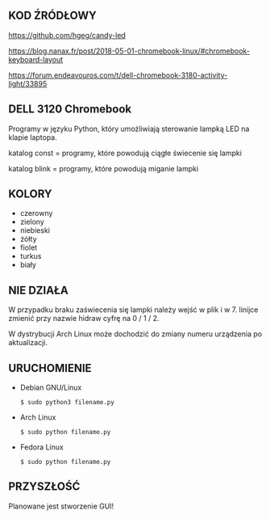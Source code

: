 ## KOD ŹRÓDŁOWY
https://github.com/hgeg/candy-led

https://blog.nanax.fr/post/2018-05-01-chromebook-linux/#chromebook-keyboard-layout

https://forum.endeavouros.com/t/dell-chromebook-3180-activity-light/33895

## DELL 3120 Chromebook

Programy w języku Python, który umożliwiają sterowanie lampką LED na klapie laptopa.

katalog const = programy, które powodują ciągłe świecenie się lampki

katalog blink = programy, które powodują miganie lampki

## KOLORY
* czerowny
* zielony
* niebieski
* żółty
* fiolet
* turkus
* biały

## NIE DZIAŁA
W przypadku braku zaświecenia się lampki należy wejść w plik i w 7. linijce zmienić przy nazwie hidraw cyfrę na 0 / 1 / 2.

W dystrybucji Arch Linux może dochodzić do zmiany numeru urządzenia po aktualizacji.

## URUCHOMIENIE
* Debian GNU/Linux

  ```$ sudo python3 filename.py```
* Arch Linux

  ```$ sudo python filename.py```
* Fedora Linux

  ```$ sudo python filename.py```

## PRZYSZŁOŚĆ
Planowane jest stworzenie GUI!
